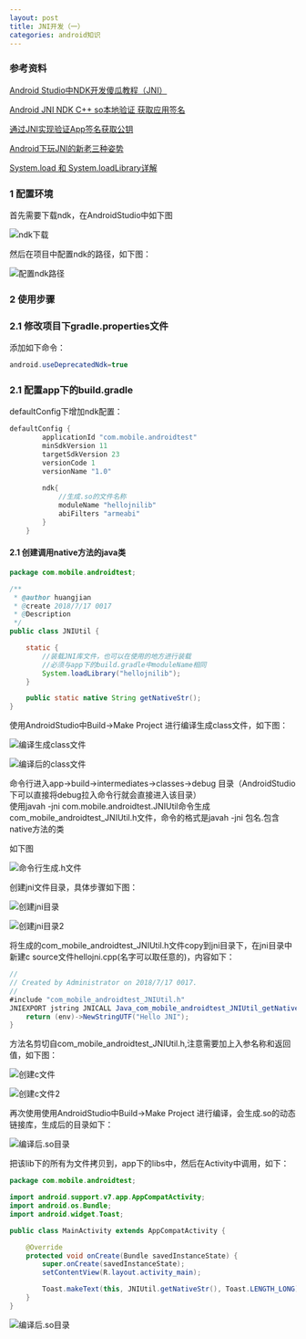 ```yaml
---
layout: post
title: JNI开发（一）
categories: android知识
---
```


### 参考资料 ###

[Android Studio中NDK开发傻瓜教程（JNI）](https://zhuanlan.zhihu.com/p/29570177)   

[Android JNI NDK C++ so本地验证 获取应用签名](https://www.jianshu.com/p/289c0b227902?utm_campaign=haruki&utm_content=note&utm_medium=reader_share&utm_source=qq)   

[通过JNI实现验证App签名获取公钥](https://github.com/wxmylife/JNI_RSA_Sign)  
 
[Android下玩JNI的新老三种姿势](https://blog.csdn.net/mabeijianxi/article/details/68525164)  
 
[System.load 和 System.loadLibrary详解](https://blog.csdn.net/ring0hx/article/details/3242245)
 
### 1 配置环境 ###

首先需要下载ndk，在AndroidStudio中如下图

![ndk下载](https://github.com/ADeveloperH/BlogImage/raw/master/Image/jni/20180717094026.png)

然后在项目中配置ndk的路径，如下图：

![配置ndk路径](https://github.com/ADeveloperH/BlogImage/raw/master/Image/jni/20180717094152.png)

### 2 使用步骤 ###

### 2.1 修改项目下gradle.properties文件 ###

添加如下命令：

```java
android.useDeprecatedNdk=true
```

### 2.1 配置app下的build.gradle ###

defaultConfig下增加ndk配置：

```java
defaultConfig {
        applicationId "com.mobile.androidtest"
        minSdkVersion 11
        targetSdkVersion 23
        versionCode 1
        versionName "1.0"
        
        ndk{
            //生成.so的文件名称
            moduleName "hellojnilib"
            abiFilters "armeabi"
        }
    }
```


#### 2.1 创建调用native方法的java类 ####

```java
package com.mobile.androidtest;

/**
 * @author huangjian
 * @create 2018/7/17 0017
 * @Description
 */
public class JNIUtil {

    static {
        //装载JNI库文件，也可以在使用的地方进行装载
        //必须与app下的build.gradle中moduleName相同
        System.loadLibrary("hellojnilib");
    }

    public static native String getNativeStr();
}

```

使用AndroidStudio中Build->Make Project 进行编译生成class文件，如下图：

![编译生成class文件](https://github.com/ADeveloperH/BlogImage/raw/master/Image/jni/20180717101951.png)

![编译后的class文件](https://github.com/ADeveloperH/BlogImage/raw/master/Image/jni/20180717102121.png)

命令行进入app->build->intermediates->classes->debug 目录（AndroidStudio下可以直接将debug拉入命令行就会直接进入该目录）    
使用javah -jni com.mobile.androidtest.JNIUtil命令生成com_mobile_androidtest_JNIUtil.h文件，命令的格式是javah -jni 包名.包含native方法的类

如下图

![命令行生成.h文件](https://github.com/ADeveloperH/BlogImage/raw/master/Image/jni/20180717103858.png)

创建jni文件目录，具体步骤如下图：

![创建jni目录](https://github.com/ADeveloperH/BlogImage/raw/master/Image/jni/20180717104102.png)

![创建jni目录2](https://github.com/ADeveloperH/BlogImage/raw/master/Image/jni/20180717104136.png)


将生成的com_mobile_androidtest_JNIUtil.h文件copy到jni目录下，在jni目录中新建c source文件hellojni.cpp(名字可以取任意的)，内容如下：
```java
//
// Created by Administrator on 2018/7/17 0017.
//
#include "com_mobile_androidtest_JNIUtil.h"
JNIEXPORT jstring JNICALL Java_com_mobile_androidtest_JNIUtil_getNativeStr(JNIEnv *env, jclass thiz){
    return (env)->NewStringUTF("Hello JNI");
}
```

方法名剪切自com_mobile_androidtest_JNIUtil.h,注意需要加上入参名称和返回值，如下图：

![创建c文件](https://github.com/ADeveloperH/BlogImage/raw/master/Image/jni/20180717105457.png)

![创建c文件2](https://github.com/ADeveloperH/BlogImage/raw/master/Image/jni/20180717110013.png)

再次使用使用AndroidStudio中Build->Make Project 进行编译，会生成.so的动态链接库，生成后的目录如下：

![编译后.so目录](https://github.com/ADeveloperH/BlogImage/raw/master/Image/jni/20180717110145.png)

把该lib下的所有为文件拷贝到，app下的libs中，然后在Activity中调用，如下：

```java
package com.mobile.androidtest;

import android.support.v7.app.AppCompatActivity;
import android.os.Bundle;
import android.widget.Toast;

public class MainActivity extends AppCompatActivity {

    @Override
    protected void onCreate(Bundle savedInstanceState) {
        super.onCreate(savedInstanceState);
        setContentView(R.layout.activity_main);

        Toast.makeText(this, JNIUtil.getNativeStr(), Toast.LENGTH_LONG).show();
    }
}

```

![编译后.so目录](https://github.com/ADeveloperH/BlogImage/raw/master/Image/jni/20180717110257.png)